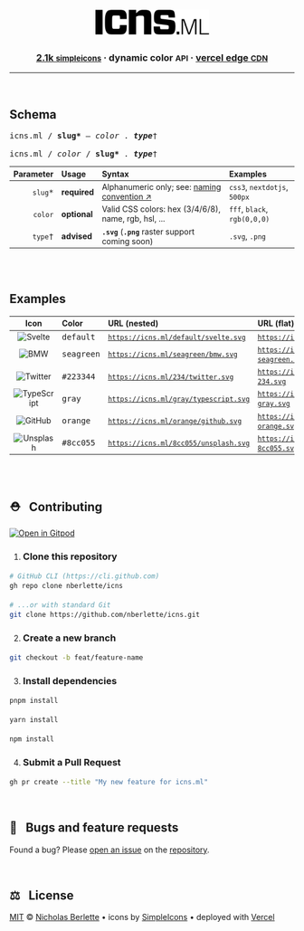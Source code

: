 <div align="center">
  <h1><a href="https://icns.ml" target="_blank" rel="noopener noreferrer"><img src="./.github/assets/logo.svg" alt="icns.ml" height="45" /></a></h1>
  <h3>
    <span><a href="https://simpleicons.org" target="_blank" rel="noopener noreferrer">2.1k <small class="caps">simpleicons</small></a></span> &middot; 
    <span>dynamic color <small class="caps">API</small></span> &middot; 
    <span><a href="https://vercel.com" target="_blank" rel="noopener noreferrer">vercel edge <small class="caps">CDN</small></a></span>
  </h3>
</div>

---  

<br>

## Schema

<pre>
icns.ml / <strong>slug*</strong> <em>— color</em> . <em><strong>type</strong></em>†

icns.ml / <em>color</em> / <strong>slug*</strong> . <em><strong>type</strong></em>†
</pre>

|       **Parameter** | **Usage**    | **Syntax**                                                                                                        | **Examples**                 |
|--------------------:|:-------------|:------------------------------------------------------------------------------------------------------------------|:-----------------------------|
| <kbd>`slug`\*</kbd> | **required** | Alphanumeric only; see: [naming convention ↗](https://github.com/simple-icons/simple-icons/blob/develop/slugs.md) | `css3`, `nextdotjs`, `500px` |
|  <kbd>`color`</kbd> | **optional** | Valid CSS colors: hex (3/4/6/8), name, rgb, hsl, ...                                                              | `fff`, `black`, `rgb(0,0,0)` |
|  <kbd>`type`†</kbd> | **advised**  | **`.svg`** (**`.png`** raster support coming soon)                                                                | `.svg`, `.png`               |

<br><br>

## Examples

|   **Icon**    | **Color**           | **URL (nested)**                                 | **URL (flat)**                                   |
|:-------------:|:--------------------|:-------------------------------------------------|:-------------------------------------------------|
|   ![Svelte]   | <kbd>default</kbd>  | <code>https://icns.ml/default/svelte.svg</code>  | <code>https://icns.ml/svelte.svg</code>          |
|    ![BMW]     | <kbd>seagreen</kbd> | <code>https://icns.ml/seagreen/bmw.svg</code>    | <code>https://icns.ml/bmw-seagreen.svg</code>    |
|  ![Twitter]   | <kbd>#223344</kbd>  | <code>https://icns.ml/234/twitter.svg</code>     | <code>https://icns.ml/twitter-234.svg</code>     |
| ![TypeScript] | <kbd>gray</kbd>     | <code>https://icns.ml/gray/typescript.svg</code> | <code>https://icns.ml/typescript-gray.svg</code> |
|   ![GitHub]   | <kbd>orange</kbd>   | <code>https://icns.ml/orange/github.svg</code>   | <code>https://icns.ml/github-orange.svg</code>   |
|  ![Unsplash]  | <kbd>#8cc055</kbd>  | <code>https://icns.ml/8cc055/unsplash.svg</code> | <code>https://icns.ml/unsplash-8cc055.svg</code> |

[Svelte]: https://icns.ml/default/svelte.svg
[BMW]: https://icns.ml/seagreen/bmw.svg
[Twitter]: https://icns.ml/234/twitter.svg
[TypeScript]: https://icns.ml/gray/typescript.svg
[GitHub]: https://icns.ml/orange/github.svg
[Unsplash]: https://icns.ml/8cc055/unsplash.svg   

<br><br>

## ⛑️   Contributing

[![Open in Gitpod]](https://gitpod.io/#https://github.com/nberlette/icns)

1. ### Clone this repository

```bash
# GitHub CLI (https://cli.github.com)
gh repo clone nberlette/icns

# ...or with standard Git
git clone https://github.com/nberlette/icns.git
```

2. ### Create a new branch

```bash
git checkout -b feat/feature-name
```

3. ### Install dependencies

```bash
pnpm install

yarn install

npm install
```

4. ### Submit a Pull Request

```bash
gh pr create --title "My new feature for icns.ml" 
```  

<br>

## 🐛   Bugs and feature requests

Found a bug? Please [open an issue][issues] on the [repository].

<br>

## ⚖️   License

[MIT] © [Nicholas Berlette] • icons by [SimpleIcons] • deployed with [Vercel]


[repository]: https://github.com/nberlette/icns
[issues]: https://github.com/nberlette/icns/issues
[readme]: https://github.com/nberlette/icns#readme
[icns.ml]: https://icns.ml
[icns.cf]: https://icns.cf
[Nicholas Berlette]: https://github.com/nberlette
[MIT]: https://icns.mit-license.org
[SimpleRepo]: https://github.com/simple-icons/simple-icons
[SimpleIcons]: https://simpleicons.org
[Vercel]: https://vercel.com
[SimpleIconsSvg]: https://icns.ml/simpleicons.svg
[Open in Gitpod]: https://gitpod.io/button/open-in-gitpod.svg
[gitpod-url]: https://gitpod.io/#https://github.com/nberlette/icns
